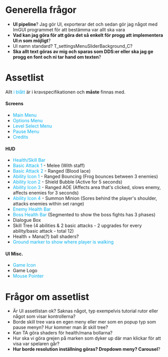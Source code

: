 # Generella frågor
- **UI pipeline**?
	Jag gör UI, exporterar det och sedan gör jag något med ImGUI programmet för att bestämma var allt ska vara
- **Vad kan jag göra för att göra det så enkelt för progg att implementera UI:n som möjligt**?
- UI namn standard? T_settingsMenuSliderBackground_C?
- **Ska allt text göras av mig och sparas som DDS:er eller ska jag ge progg en font och ni tar hand om texten**?
# Assetlist
Allt <font color="#00b0f0">i blått</font> är i kravspecifikationen och **måste** finnas med.
#### Screens
- <font color="#00b0f0">Main Menu</font>
- <font color="#00b0f0">Options Menu</font>
- <font color="#00b0f0">Level Select Menu</font>
- <font color="#00b0f0">Pause Menu</font>
- <font color="#00b0f0">Credits</font>
#### HUD
- <font color="#00b0f0">Health/Skill Bar</font>
- <font color="#00b0f0">Basic Attack 1</font> - Melee (With staff)
- <font color="#00b0f0">Basic Attack 2</font> - Ranged (Blood lace)
- <font color="#00b0f0">Ability Icon 1</font> - Ranged Bouncing (Frog bounces between 3 enemies)
- <font color="#00b0f0">Ability Icon 2</font> - Shield Bubble (Active for 5 seconds)
- <font color="#00b0f0">Ability Icon 3</font> - Ranged AOE (Affects area that's clicked, slows enemy, affects enemies for 3 seconds)
- <font color="#00b0f0">Ability Icon 4</font> - Summon Minion (Sores behind the player's shoulder, attacks enemies within set range)
- <font color="#00b0f0">Enemy Health Bar</font>
- <font color="#00b0f0">Boss Health Bar</font> (Segmented to show the boss fights has 3 phases)
- Dialogue Box
- Skill Tree (4 abilities & 2 basic attacks - 2 upgrades for every ability/basic attack - total 12)
- Health + Mana(?) ball shaders?
- <font color="#00b0f0">Ground marker to show where player is walking</font>
#### UI Misc.
- <font color="#00b0f0">Game Icon</font>
- Game Logo
- <font color="#00b0f0">Mouse Pointer</font>
# Frågor om assetlist
- Är UI assetlistan ok? Saknas något, typ exempelvis tutorial rutor eller något som visar kontrollerna?
- Borde skill tree vara en egen meny eller mer som en popup typ som pause menyn? Hur kommer man åt skill tree?
- Kan TA göra shaders för health/mana bollarna?
- Hur ska vi göra grejen på marken som dyker up där man klickar för att visa var spelaren går?
- **Hur borde resolution inställning göras? Dropdown meny? Carousel**?